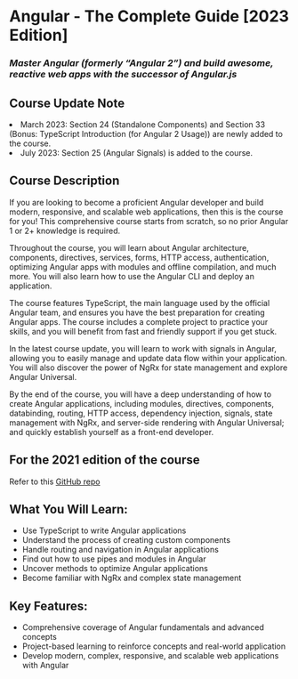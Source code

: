 # Angular - The Complete Guide [2023 Edition]
### _Master Angular (formerly “Angular 2”) and build awesome, reactive web apps with the successor of Angular.js_

## Course Update Note
<li>March 2023: Section 24 (Standalone Components) and Section 33 (Bonus: TypeScript Introduction (for Angular 2 Usage)) are newly added to the course.</li>
<li>July 2023: Section 25 (Angular Signals) is added to the course.</li>

## Course Description
If you are looking to become a proficient Angular developer and build modern, responsive, and scalable web applications, then this is the course for you! This comprehensive course starts from scratch, so no prior Angular 1 or 2+ knowledge is required.

Throughout the course, you will learn about Angular architecture, components, directives, services, forms, HTTP access, authentication, optimizing Angular apps with modules and offline compilation, and much more. You will also learn how to use the Angular CLI and deploy an application.

The course features TypeScript, the main language used by the official Angular team, and ensures you have the best preparation for creating Angular apps. The course includes a complete project to practice your skills, and you will benefit from fast and friendly support if you get stuck.

In the latest course update, you will learn to work with signals in Angular, allowing you to easily manage and update data flow within your application. You will also discover the power of NgRx for state management and explore Angular Universal.

By the end of the course, you will have a deep understanding of how to create Angular applications, including modules, directives, components, databinding, routing, HTTP access, dependency injection, signals, state management with NgRx, and server-side rendering with Angular Universal; and quickly establish yourself as a front-end developer.

## For the 2021 edition of the course
Refer to this [GitHub repo](https://github.com/PacktPublishing/Angular---The-Complete-Guide-2021-Edition)

## What You Will Learn:

- Use TypeScript to write Angular applications 
- Understand the process of creating custom components 
- Handle routing and navigation in Angular applications 
- Find out how to use pipes and modules in Angular 
- Uncover methods to optimize Angular applications 
- Become familiar with NgRx and complex state management 

## Key Features: 
- Comprehensive coverage of Angular fundamentals and advanced concepts 
- Project-based learning to reinforce concepts and real-world application 
- Develop modern, complex, responsive, and scalable web applications with Angular
